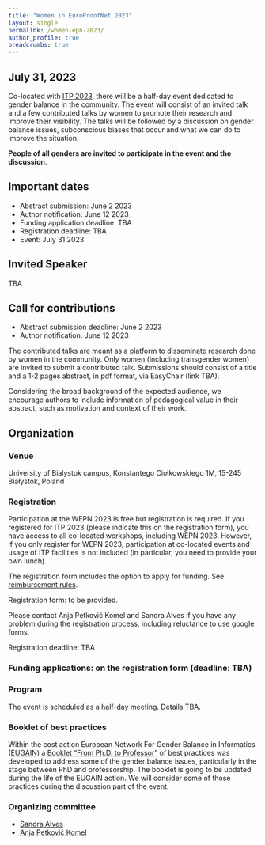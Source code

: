 ```yaml
---
title: "Women in EuroProofNet 2023"
layout: single
permalink: /women-epn-2023/
author_profile: true
breadcrumbs: true
---
```


<!-- <img src="/_pages/WG1/Jun2022/group_with_anja.jpg"/> -->

## July 31, 2023

Co-located with [ITP 2023](https://mizar.uwb.edu.pl/ITP2023/), there will be a half-day event dedicated to gender balance in the community.
The event will consist of an invited talk and a few contributed talks by women to promote their research and improve their visibility. The talks will be followed by a discussion on gender balance issues, subconscious biases that occur and what we can do to improve the situation.

**People of all genders are invited to participate in the event and the discussion**.

## Important dates

* Abstract submission: June 2 2023
* Author notification: June 12 2023
* Funding application deadline: TBA
* Registration deadline: TBA
* Event: July 31 2023

## Invited Speaker

TBA

## Call for contributions

* Abstract submission deadline: June 2 2023
* Author notification: June 12 2023

The contributed talks are meant as a platform to disseminate research done by women in the community. Only women (including transgender women) are invited to submit a contributed talk.
Submissions should consist of a title and a 1-2 pages abstract, in pdf format, via EasyChair (link TBA).

Considering the broad background of the expected audience, we encourage authors to include information of pedagogical value in their abstract, such as motivation and context of their work.

## Organization

### Venue

University of Bialystok campus, Konstantego Ciołkowskiego 1M, 15-245 Białystok, Poland

### Registration

Participation at the WEPN 2023 is free but registration is required. If you registered for ITP 2023 (please indicate this on the registration form), you have access to all co-located workshops, including WEPN 2023. However, if you only register for WEPN 2023, participation at co-located events and usage of ITP facilities is not included (in particular, you need to provide your own lunch).

The registration form includes the option to apply for funding. See [reimbursement rules](../reimbursement-rules).

Registration form: to be provided.

Please contact Anja Petković Komel and Sandra Alves if you have any problem during the registration process, including reluctance to use google forms.

Registration deadline: TBA

<!--Please contact xxx if you have any problem during the registration process.-->


### Funding applications: on the registration form (deadline: TBA)


### Program

The event is scheduled as a half-day meeting.
Details TBA.


### Booklet of best practices

Within the cost action European Network For Gender Balance in Informatics ([EUGAIN](https://eugain.eu/)) a [Booklet “From Ph.D. to Professor”](https://eugain.eu/results/deliverables/) of best practices was developed to address some of the gender balance issues, particularly in the stage between PhD and professorship. The booklet is going to be updated during the life of the EUGAIN action.
We will consider some of those practices during the discussion part of the event.

### Organizing committee

* [Sandra Alves](https://www.dcc.fc.up.pt/~sandra/Home/Home.html)
* [Anja Petković Komel](https://anjapetkovic.com/)
